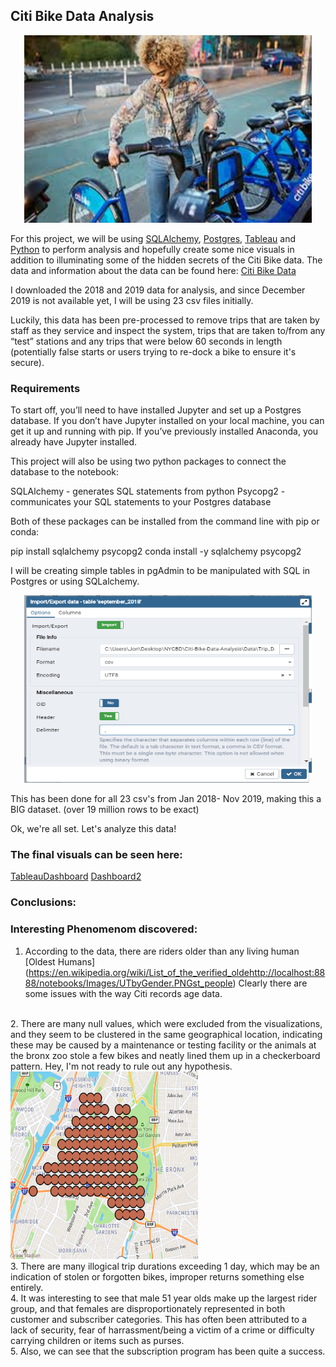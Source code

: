## Citi Bike Data Analysis 
<p align="center">
  <img width="460" height="300" src="Images/citipic1.jpg">
</p>

For this project, we will be using [SQLAlchemy](https://docs.sqlalchemy.org/en/13/), [Postgres](https://www.postgresql.org/), [Tableau](https://www.tableau.com/) and [Python](https://www.python.org/) to perform analysis and hopefully create some nice visuals in addition to illuminating some of the hidden secrets of the Citi Bike data. 
The data and information about the data can be found here: [Citi Bike Data](https://www.citibikenyc.com/system-data)

I downloaded the 2018 and 2019 data for analysis, and since December 2019 is not available yet, I will be using 23 csv files initially. 

Luckily, this data has been pre-processed to remove trips that are taken by staff as they service and inspect the system, trips that are taken to/from any “test” stations and any trips that were below 60 seconds in length (potentially false starts or users trying to re-dock a bike to ensure it's secure).

### Requirements

To start off, you’ll need to have installed Jupyter and set up a Postgres database. If you don’t have Jupyter installed on your local machine, you can get it up and running with pip. If you’ve previously installed Anaconda, you already have Jupyter installed.

This project will also be using two python packages to connect the database to the notebook:

SQLAlchemy - generates SQL statements from python
Psycopg2 - communicates your SQL statements to your Postgres database

Both of these packages can be installed from the command line with pip or conda:

pip install sqlalchemy psycopg2
conda install -y sqlalchemy psycopg2

I will be creating simple tables in pgAdmin to be manipulated with SQL in Postgres or using SQLalchemy.  

<p align="center">
  <img width="460" height="300" src="https://github.com/JonRinko/Citi-Bike-Data-Analysis/blob/master/Images/ImportCSV.PNG">
</p>

This has been done for all 23 csv's from Jan 2018- Nov 2019, making this a BIG dataset. (over 19 million rows to be exact)

Ok, we're all set. Let's analyze this data! 


### The final visuals can be seen here: 
[TableauDashboard](https://public.tableau.com/profile/jon4546#!/vizhome/CitiBikeStartStationTripCountsDashboard/Dashboard1?publish=yes)
[Dashboard2](https://public.tableau.com/profile/jon4546#!/vizhome/UsertypeByGender/Dashboard1)


### Conclusions: 

### Interesting Phenomenom discovered: 
1. According to the data, there are riders older than any living human [Oldest Humans]
(https://en.wikipedia.org/wiki/List_of_the_verified_oldehttp://localhost:8888/notebooks/Images/UTbyGender.PNGst_people) 
Clearly there are some issues with the way Citi records age data.   
<br>
2. There are many null values, which were excluded from the visualizations, and they seem to be clustered in the same geographical location, indicating these may be caused by a maintenance or testing facility or the animals at the bronx zoo stole a few bikes and neatly lined them up in a checkerboard pattern. Hey, I'm not ready to rule out any hypothesis.  
<img width="300" height="300" src="Images/strangeNulls.PNG">  
<br>
3. There are many illogical trip durations exceeding 1 day, which may be an indication of stolen or forgotten bikes, improper returns something else entirely.  
<br>
4. It was interesting to see that male 51 year olds make up the largest rider group, and that females are disproportionately represented in both customer and subscriber categories. This has often been attributed to a lack of security, fear of harrassment/being a victim of a crime or difficulty carrying children or items such as purses.  
<br>
5. Also, we can see that the subscription program has been quite a success.
    
        
 
 


